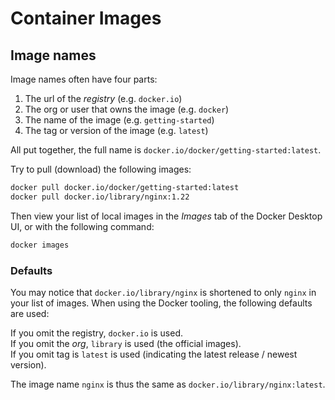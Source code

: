 # Container Images

## Image names

Image names often have four parts:

1. The url of the _registry_ (e.g. `docker.io`)
2. The org or user that owns the image (e.g. `docker`)
3. The name of the image (e.g. `getting-started`)
4. The tag or version of the image (e.g. `latest`)

All put together, the full name is `docker.io/docker/getting-started:latest`.

Try to pull (download) the following images:

```bash
docker pull docker.io/docker/getting-started:latest
docker pull docker.io/library/nginx:1.22
```

Then view your list of local images in the _Images_ tab of the Docker Desktop
UI, or with the following command:

```bash
docker images
```

### Defaults

You may notice that `docker.io/library/nginx` is shortened to only `nginx` in
your list of images. When using the Docker tooling, the following defaults are
used:

If you omit the registry, `docker.io` is used.  
If you omit the _org_, `library` is used (the official images).  
If you omit tag is `latest` is used (indicating the latest release / newest version).

The image name `nginx` is thus the same as `docker.io/library/nginx:latest`.
